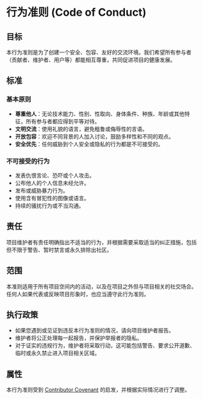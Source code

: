 # 行为准则 (Code of Conduct)

## 目标

本行为准则是为了创建一个安全、包容、友好的交流环境。我们希望所有参与者（贡献者、维护者、用户等）都能相互尊重，共同促进项目的健康发展。

## 标准

### 基本原则

- **尊重他人**：无论技术能力、性别、性取向、身体条件、种族、年龄或其他特征，所有参与者都应得到平等对待。
- **文明交流**：使用礼貌的语言，避免粗鲁或侮辱性的言语。
- **开放包容**：欢迎不同背景的人加入讨论，鼓励多样性和不同的观点。
- **安全优先**：任何威胁到个人安全或隐私的行为都是不可接受的。

### 不可接受的行为

- 发表仇恨言论、恐吓或个人攻击。
- 公布他人的个人信息未经允许。
- 发布或威胁暴力行为。
- 使用含有冒犯性的图像或语言。
- 持续的骚扰行为或不当沟通。

## 责任

项目维护者有责任明确指出不适当的行为，并根据需要采取适当的纠正措施，包括但不限于警告、暂时禁言或永久排除出社区。

## 范围

本准则适用于所有项目空间内的活动，以及在项目之外但与项目相关的社交场合。任何人如果代表或反映项目形象时，也应当遵守此行为准则。

## 执行政策

- 如果您遇到或见证到违反本行为准则的情况，请向项目维护者报告。
- 维护者将公正处理每一起报告，并保护举报者的隐私。
- 对于证实的违规行为，维护者将采取行动，这可能包括警告、要求公开道歉、临时或永久禁止进入项目相关区域。

## 属性

本行为准则受到 [Contributor Covenant](https://www.contributor-covenant.org/) 的启发，并根据实际情况进行了调整。
